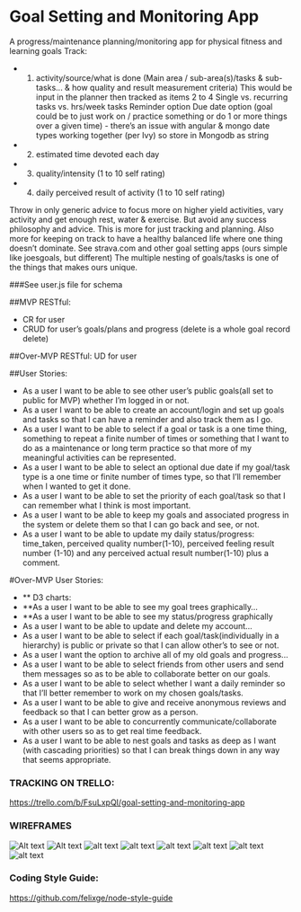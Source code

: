 # Goal Setting and Monitoring App
A progress/maintenance planning/monitoring app for physical fitness and learning goals
Track:
* 1. activity/source/what is done (Main area / sub-area(s)/tasks & sub-tasks... & how quality and result measurement criteria) This would be input in the planner then tracked as items 2 to 4
	Single vs. recurring tasks vs. hrs/week tasks
	Reminder option
	Due date option (goal could be to just work on / practice something or do 1 or more things over a given time) - there’s an issue with angular & mongo date types working together (per Ivy) so store in Mongodb as string
* 2. estimated time devoted each day
* 3. quality/intensity (1 to 10 self rating)
* 4. daily perceived result of activity  (1 to 10 self rating)

Throw in only generic advice to focus more on higher yield activities, vary activity and get enough rest, water & exercise. But avoid any success philosophy and advice. This is more for just tracking and planning. Also more for keeping on track to have a healthy balanced life where one thing doesn’t dominate.
See strava.com and other goal setting apps (ours simple like joesgoals, but different)
The multiple nesting of goals/tasks is one of the things that makes ours unique.

###See user.js file for schema


##MVP RESTful:
* CR for user
* CRUD for user’s goals/plans and progress (delete is a whole goal record delete)

##Over-MVP RESTful:
UD for user

##User Stories:
* As a user I want to be able to see other user’s public goals(all set to public for MVP) whether I’m logged in or not.
* As a user I want to be able to create an account/login and set up goals and tasks so that I can have a reminder and also track them as I go.
* As a user I want to be able to select if a goal or task is a one time thing, something to repeat a finite number of times or something that I want to do as a maintenance or long term practice so that more of my meaningful activities can be represented.
* As a user I want to be able to select an optional due date if my goal/task type is a one time or finite number of times type, so that I’ll remember when I wanted to get it done.
* As a user I want to be able to set the priority of each goal/task so that I can remember what I think is most important.
* As a user I want to be able to keep my goals and associated progress in the system or delete them so that I can go back and see, or not.
* As a user I want to be able to update my daily status/progress: time_taken, perceived quality number(1-10), perceived feeling result number (1-10) and any perceived actual result number(1-10) plus a comment.

#Over-MVP User Stories:
* ** D3 charts:
* **As a user I want to be able to see my goal trees graphically…
* **As a user I want to be able to see my status/progress graphically
* As a user I want to be able to update and delete my account...
* As a user I want to be able to select if each goal/task(individually in a hierarchy) is public or private so that I can allow other’s to see or not.
* As a user I want the option to archive all of my old goals and progress...
* As a user I want to be able to select friends from other users and send them messages so as to be able to collaborate better on our goals.
* As a user I want to be able to select whether I want a daily reminder so that I’ll better remember to work on my chosen goals/tasks.
* As a user I want to be able to give and receive anonymous reviews and feedback so that I can better grow as a person.
* As a user I want to be able to concurrently communicate/collaborate with other users so as to get real time feedback.
* As a user I want to be able to nest goals and tasks as deep as I want (with cascading priorities) so that I can break things down in any way that seems appropriate.

### TRACKING ON TRELLO:
https://trello.com/b/FsuLxpQI/goal-setting-and-monitoring-app

### WIREFRAMES
![Alt text](https://github.com/K-Carrington/GoalSettingAndMonitoringApp/wireframes/Homepage.png)
![Alt text](wireframes/Signup.png?raw=true)
![alt text](wireframes/login.png)
![alt text](wireframes/Profilepage.png)
![alt text](wireframes/Addagoal.png)
![alt text](wireframes/Addasubgoal.png)
![alt text](wireframes/Goalmonitoringform.png)
![alt text](wireframes/Monitorinfo.png)


### Coding Style Guide:
https://github.com/felixge/node-style-guide




